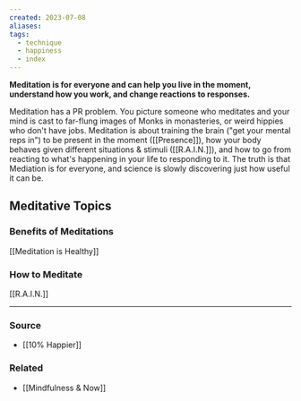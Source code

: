 ```yaml
---
created: 2023-07-08
aliases: 
tags:
  - technique
  - happiness
  - index
---
```

**Meditation is for everyone and can help you live in the moment, understand how you work, and change reactions to responses.**

Meditation has a PR problem. You picture someone who meditates and your mind is cast to far-flung images of Monks in monasteries, or weird hippies who don't have jobs. Meditation is about training the brain ("get your mental reps in") to be present in the moment ([[Presence]]), how your body behaves given different situations & stimuli ([[R.A.I.N.]]), and how to go from reacting to what's happening in your life to responding to it. The truth is that Mediation is for everyone, and science is slowly discovering just how useful it can be.

## Meditative Topics

### Benefits of Meditations

[[Meditation is Healthy]] 

### How to Meditate

[[R.A.I.N.]] 

****
### Source
- [[10% Happier]]

### Related
- [[Mindfulness & Now]]